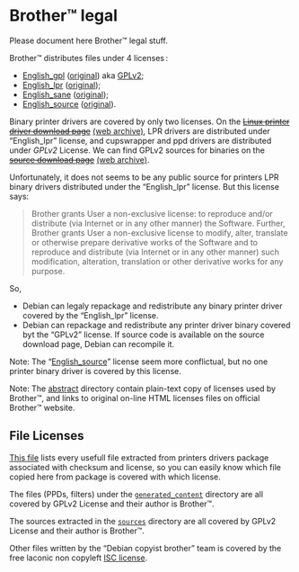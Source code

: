 Brother™ legal
==============

Please document here Brother™ legal stuff.

Brother™ distributes files under 4 licenses :

* [English_gpl](abstract/English_gpl.txt) ([original](http://www.brother.com/agreement/English_gpl/agree.html)) aka [GPLv2](http://www.gnu.org/licenses/gpl-2.0.html);
* [English_lpr](abstract/English_lpr.txt) ([original](http://www.brother.com/agreement/English_lpr/agree.html));
* [English_sane](abstract/English_sane.txt) ([original](http://www.brother.com/agreement/English_sane/agree.html));
* [English_source](abstract/English_source.txt) ([original](http://www.brother.com/agreement/English_source/agree.html)).

Binary printer drivers are covered by only two licenses. On the ~~[Linux printer driver download page](http://welcome.solutions.brother.com/bsc/public_s/id/linux/en/download_prn.html)~~ [(web archive)](http://web.archive.org/web/20140319074031/http://welcome.solutions.brother.com/bsc/public_s/id/linux/en/download_prn.html), LPR drivers are distributed under “English_lpr” license, and cupswrapper and ppd drivers are distributed under _GPLv2_ License. We can find GPLv2 sources for binaries on the ~~[source download page](http://welcome.solutions.brother.com/bsc/public_s/id/linux/en/download_src.html)~~ [(web archive)](http://web.archive.org/web/20140319075144/http://welcome.solutions.brother.com/bsc/public_s/id/linux/en/download_src.html).

Unfortunately, it does not seems to be any public source for printers LPR binary drivers distributed under the “English_lpr” license. But this license says:

> Brother grants User a non-exclusive license: to reproduce and/or distribute (via Internet or in any other manner) the Software. Further, Brother grants User a non-exclusive license to modify, alter, translate or otherwise prepare derivative works of the Software and to reproduce and distribute (via Internet or in any other manner) such modification, alteration, translation or other derivative works for any purpose.

So,

* Debian can legaly repackage and redistribute any binary printer driver covered by the “English_lpr” license.
* Debian can repackage and redistribute any printer driver binary covered byt the “GPLv2” license. If source code is available on the source download page, Debian can recompile it.

Note: The “[English_source](http://www.brother.com/agreement/English_source/agree.html)” license seem more conflictual, but no one printer binary driver is covered by this license.

Note: The [abstract](abstract/) directory contain plain-text copy of licenses used by Brother™, and links to original on-line HTML licenses files on official Brother™ website.

File Licenses
-------------

[This file](../material/lists/printers_files_with_metadata.txt) lists every usefull file extracted from printers drivers package associated with checksum and license, so you can easily know which file copied here from package is covered with which license.

The files (PPDs, filters) under the [``generated_content``](../material/abstract/generated_content) directory are all covered by GPLv2 License and their author is Brother™.

The sources extracted in the [``sources``](../material/sources) directory are all covered by GPLv2 License and their author is Brother™.

Other files written by the “Debian copyist brother” team is covered by the free laconic non copyleft [ISC license](../COPYING.md).

